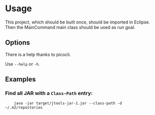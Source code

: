 # Usage

This project, which should be built once, should be imported in Eclipse. Then the MainCommand main class should be
used as run goal.

## Options

There is a help thanks to picocli.

Use `--help` or `-h`.

## Examples

### Find all JAR with a `Class-Path` entry:

        java -jar target/jtools-jar-1.jar --class-path -d ~/.m2/repostories


